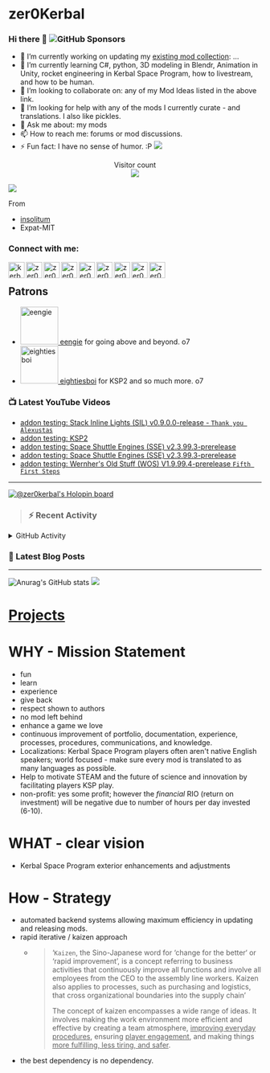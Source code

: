 # zer0Kerbal

### Hi there 👋 ![GitHub Sponsors](https://img.shields.io/github/sponsors/zer0Kerbal?color=purple&label=Github%20Sponsors&style=social)  
- 🔭 I’m currently working on updating my [existing mod collection](https://tinyurl.com/zer0KModTracker): ...
- 🌱 I’m currently learning C#, python, 3D modeling in Blendr, Animation in Unity, rocket engineering in Kerbal Space Program, how to livestream, and how to be human.
- 👯 I’m looking to collaborate on: any of my Mod Ideas listed in the above link.
- 🤔 I’m looking for help with any of the mods I currently curate - and translations. I also like pickles.
- 💬 Ask me about: my mods 
- 📫 How to reach me: forums or mod discussions.
- ⚡ Fun fact: I have no sense of humor. :P
<a href=#><img src="contributions.svg"></a>

<p align="center"> 
  Visitor count<br>
  <img src="https://profile-counter.glitch.me/zer0Kerbal/count.svg" />
</p>

![](https://github.com/insolitum/insolitum/raw/main/contributions.svg)

From
* [insolitum](https://github.com/insolitum)
* Expat-MIT

### Connect with me:

<!--[<img align="left" alt="kerbalspaceprogram.com" width="32px" src="https://kerbalspaceprogram.com//favicon.ico" />][website]-->
[<img align="left" alt="kerbalspaceprogram.com" width="32px" src="https://cdn.icon-icons.com/icons2/1381/PNG/32/kerbalspaceprogram_93898.png" />][website]
[<img align="left" alt="zer0Kerbal | CurseForge" width="32px" src="https://cdn.jsdelivr.net/npm/simple-icons@v3/icons/curseforge.svg" />][curseforge]
[<img align="left" alt="zer0Kerbal | Reddit" width="32px" src="https://cdn.icon-icons.com/icons2/1945/PNG/512/iconfinder-reddit-4661631_122483.png" />][reddit]
[<img align="left" alt="zer0Kerbal | Patreon" width="32px" src="https://cdn.icon-icons.com/icons2/2429/PNG/512/patreon_logo_icon_147253.png" />][patreon]
[<img align="left" alt="zer0Kerbal | YouTube" width="32px" src="https://cdn.icon-icons.com/icons2/836/PNG/512/Youtube_icon-icons.com_66802.png" />][youtube]
[<img align="left" alt="zer0Kerbal | Twitch" width="32px" src="https://cdn.icon-icons.com/icons2/2699/PNG/512/twitch_logo_icon_170383.png" />][twitch]
[<img align="left" alt="zer0Kerbal | PayPal" width="32px" src="https://cdn.icon-icons.com/icons2/2699/PNG/512/paypal_logo_icon_168055.png" />][paypal]
[<img align="left" alt="zer0Kerbal | Buy Me a Coffee" width="32px" src="https://www.buymeacoffee.com/assets/img/bmc-meta-new/new/favicon.ico" />][buymeacoffee]
<!-- [<img align="left" alt="zer0Kerbal | buy me a coffee" width="22px" src="https://cdn.jsdelivr.net/npm/simple-icons@v3/icons/buymeacoffee.svg" />][buymeacoffee] -->
[<img align="left" alt="zer0Kerbal | Twitter" width="32px" src="https://cdn.icon-icons.com/icons2/836/PNG/32/Twitter_icon-icons.com_66803.png" />][twitter]
<!-- [<img align="left" alt="zer0Kerbal | Twitter" width="22px" src="https://cdn.jsdelivr.net/npm/simple-icons@v3/icons/twitter.svg" />][twitter] -->
<br />

## Patrons

<ul>
  <li><a href="https://www.reddit.com/user/eengie/"><img border="0" alt="eengie" src="https://i.redd.it/snoovatar/avatars/96418e79-2cd4-4759-91c2-057701985e65.png" width="75" height="75" > eengie</a> for going above and beyond. o7</li>
  <li><a href="https://forum.kerbalspaceprogram.com/index.php?/profile/133828-*/"><img border="0" alt="eightiesboi" src="https://kerbal-forum-uploads.s3.us-west-2.amazonaws.com/monthly_2018_01/happy_velociraptor_dinosaur_greeting_cards-r918b99ab65894a198682f360e419773a_xvuak_8byvr_512.thumb.jpg.00c28897eef8a91ee74f6cb59a9bbb5f.jpg" width="75" height="75" > eightiesboi</a> for KSP2 and so much more. o7</li>
</ul>

### 📺 Latest YouTube Videos

<!-- YOUTUBE:START -->
- [addon testing:  Stack Inline Lights &lpar;SIL&rpar; v0.9.0.0-release - `Thank you Alexustas`](https://www.youtube.com/watch?v=jKgDeIypCIc)
- [addon testing:  KSP2](https://www.youtube.com/watch?v=pemj6xb-cc0)
- [addon testing:  Space Shuttle Engines &lpar;SSE&rpar; v2.3.99.3-prerelease](https://www.youtube.com/watch?v=N7zOzyISIgM)
- [addon testing:  Space Shuttle Engines &lpar;SSE&rpar; v2.3.99.3-prerelease](https://www.youtube.com/watch?v=4pDXn6Ir_Cw)
- [addon testing:  Wernher&#39;s Old Stuff &lpar;WOS&rpar; V1.9.99.4-prerelease `Fifth First Steps`](https://www.youtube.com/watch?v=iHA_0eM0RnA)
<!-- YOUTUBE:END -->

---

[![@zer0kerbal's Holopin board](https://holopin.io/api/user/board?user=zer0kerbal)](https://www.holopin.io/@zer0kerbal)

>### :zap: Recent Activity

<details>
  <summary>GitHub Activity</summary>
  
<!--START_SECTION:activity-->
1. 🗣 Commented on [#58](https://github.com/zer0Kerbal/MIR/issues/58) in [zer0Kerbal/MIR](https://github.com/zer0Kerbal/MIR)
2. 🗣 Commented on [#58](https://github.com/zer0Kerbal/MIR/issues/58) in [zer0Kerbal/MIR](https://github.com/zer0Kerbal/MIR)
3. 🗣 Commented on [#58](https://github.com/zer0Kerbal/MIR/issues/58) in [zer0Kerbal/MIR](https://github.com/zer0Kerbal/MIR)
4. 🗣 Commented on [#14](https://github.com/zer0Kerbal/StackInlineLights/issues/14) in [zer0Kerbal/StackInlineLights](https://github.com/zer0Kerbal/StackInlineLights)
5. ❗️ Closed issue [#43](https://github.com/zer0Kerbal/SpaceYExpanded/issues/43) in [zer0Kerbal/SpaceYExpanded](https://github.com/zer0Kerbal/SpaceYExpanded)
6. ❗️ Closed issue [#43](https://github.com/zer0Kerbal/SpaceYExpanded/issues/43) in [zer0Kerbal/SpaceYExpanded](https://github.com/zer0Kerbal/SpaceYExpanded)
7. ❗️ Closed issue [#102](https://github.com/zer0Kerbal/SpaceYExpanded/issues/102) in [zer0Kerbal/SpaceYExpanded](https://github.com/zer0Kerbal/SpaceYExpanded)
8. ❗️ Closed issue [#101](https://github.com/zer0Kerbal/SpaceYExpanded/issues/101) in [zer0Kerbal/SpaceYExpanded](https://github.com/zer0Kerbal/SpaceYExpanded)
9. 🎉 Merged PR [#111](https://github.com/zer0Kerbal/SpaceYExpanded/pull/111) in [zer0Kerbal/SpaceYExpanded](https://github.com/zer0Kerbal/SpaceYExpanded)
10. 💪 Opened PR [#111](https://github.com/zer0Kerbal/SpaceYExpanded/pull/111) in [zer0Kerbal/SpaceYExpanded](https://github.com/zer0Kerbal/SpaceYExpanded)
<!--END_SECTION:activity-->

</details

---

### 📕 Latest Blog Posts

<!-- BLOG-POST-LIST:START -->
<!-- BLOG-POST-LIST:END -->

<!-- REDDIT-LIST:START -->
<!-- REDDIT-LIST:END -->


---

<!--- [![Anurag's GitHub stats](https://github-readme-stats.vercel.app/api?username=zer0Kerbal)](https://github.com/anuraghazra/github-readme-stats) -->
![Anurag's GitHub stats](https://github-readme-stats.vercel.app/api?username=zer0Kerbal&show_icons=true) <img src="https://github-readme-stats.vercel.app/api/top-langs/?username=zer0kerbal&layout=compact&hide_border=true&bg_color=bada55&langs_count=4">  

# [Projects](projects.md)
   
  
# WHY - Mission Statement

* fun
* learn
* experience
* give back
* respect shown to authors
* no mod left behind
* enhance a game we love
* continuous improvement of portfolio, documentation, experience, processes, procedures, communications, and knowledge.
* Localizations: Kerbal Space Program players often aren't native English speakers; world focused - make sure every mod is translated to as many languages as possible.
* Help to motivate STEAM and the future of science and innovation by facilitating players KSP play.
* non-profit: yes some profit; however the *financial* RIO (return on investment) will be negative due to number of hours per day invested (6-10).

# WHAT - clear vision

* Kerbal Space Program exterior enhancements and adjustments

# How - Strategy

* automated backend systems allowing maximum efficiency in updating and releasing mods.
* rapid iterative / kaizen approach
  * > ‘`Kaizen`, the Sino-Japanese word for ‘change for the better‘ or ‘rapid improvement’, is a concept referring to business activities that continuously improve all functions and involve all employees from the CEO to the assembly line workers. Kaizen also applies to processes, such as purchasing and logistics, that cross organizational boundaries into the supply chain’
    >
    > The concept of kaizen encompasses a wide range of ideas. It involves making the work environment more efficient and effective by creating a team atmosphere, <u>improving everyday procedures</u>, ensuring <u>player engagement</u>, and making things <u>more fulfilling, less tiring, and safer</u>.
- the best dependency is no dependency.

<!--
**zer0Kerbal/zer0Kerbal** is a ✨ _special_ ✨ repository because its `README.md` (this file) appears on your GitHub profile.
<img src="https://wakatime.com/share/@926db0f4-33a1-4545-8aa6-88d1f7186f67/18dd85d3-f64d-4bcc-a3c3-65302497efc0.svg" width=600 height=600> -->

[website]: https://forum.kerbalspaceprogram.com/index.php?/profile/190933-zer0kerbal/
[youtube]: https://www.youtube.com/@zer0Kerbal
[twitter]: https://twitter.com/zer0Kerbal
[curseforge]: https://www.curseforge.com/members/zer0kerbal/projects
[twitch]: https://www.twitch.tv/zer0kerbal

[reddit]: https://www.reddit.com/user/zer0Kerbal
[patreon]: https://www.patreon.com/zer0Kerbal
[paypal]: https://www.paypal.com/donate?hosted_button_id=DC22YHMEJREKL
[buymeacoffee]: http://buymeacoffee.com/zer0Kerbal

